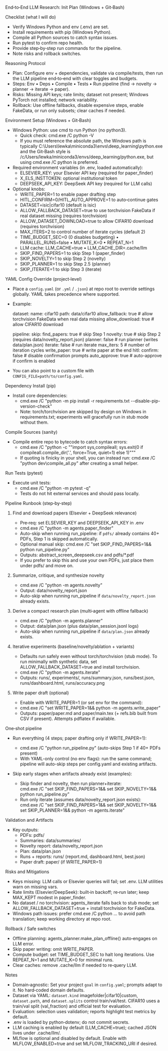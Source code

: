 End‑to‑End LLM Research: Init Plan (Windows + Git‑Bash)

Checklist (what I will do)

- Verify Windows Python and env (.env) are set.
- Install requirements with pip (Windows Python).
- Compile all Python sources to catch syntax issues.
- Run pytest to confirm repo health.
- Provide step‑by‑step run commands for the pipeline.
- Note risks and rollback switches.

Reasoning Protocol

- Plan: Configure env + dependencies, validate via compile/tests, then run the LLM pipeline end‑to‑end with clear toggles and budgets.
- Steps: Env • Deps • Compile • Tests • Run pipeline (find → novelty → planner → iterate → paper).
- Risks: Missing API keys; rate limits; dataset not present; Windows PyTorch not installed; network variability.
- Rollback: Use offline fallbacks, disable expensive steps, enable FakeData, or run only subsets; clear caches if needed.

Environment Setup (Windows + Git‑Bash)

- Windows Python: use cmd to run Python (no python3).
  - Quick check: cmd.exe /C python -V
  - If you must reference the absolute path, the Windows path is typically C:\Users\lewka\miniconda3\envs\deep_learning\python.exe
    and the Git‑Bash style is /c/Users/lewka/miniconda3/envs/deep_learning/python.exe, but using cmd.exe /C python is preferred.
- Required environment variables (in .env, loaded automatically):
  - ELSEVIER_KEY: your Elsevier API key (required for paper_finder)
  - X_ELS_INSTTOKEN: optional institutional token
  - DEEPSEEK_API_KEY: DeepSeek API key (required for LLM calls)
- Optional knobs:
  - WRITE_PAPER=1 to enable paper drafting step
  - HITL_CONFIRM=0/HITL_AUTO_APPROVE=1 to auto‑continue gates
  - DATASET=isic|cifar10 (default is isic)
  - ALLOW_FALLBACK_DATASET=true to use torchvision FakeData if real dataset missing (requires torchvision)
  - ALLOW_DATASET_DOWNLOAD=true to allow CIFAR10 download (requires torchvision)
  - MAX_ITERS=2 to control number of iterate cycles (default 2)
  - TIME_BUDGET_SEC=0 (0 disables budgeting) • PARALLEL_RUNS=false • MUTATE_K=0 • REPEAT_N=1
  - LLM cache: LLM_CACHE=true • LLM_CACHE_DIR=.cache/llm
  - SKIP_FIND_PAPERS=1 to skip Step 1 (paper_finder)
  - SKIP_NOVELTY=1 to skip Step 2 (novelty)
  - SKIP_PLANNER=1 to skip Step 2.5 (planner)
  - SKIP_ITERATE=1 to skip Step 3 (iterate)

YAML Config Override (project‑level)

- Place a `config.yaml` (or `.yml` / `.json`) at repo root to override settings globally. YAML takes precedence where supported.
- Example:
  
  dataset:
    name: cifar10
    path: data/cifar10
    allow_fallback: true     # allow torchvision FakeData when real data missing
    allow_download: true     # allow CIFAR10 download
  
  pipeline:
    skip:
      find_papers: true      # skip Step 1
      novelty: true          # skip Step 2 (requires data/novelty_report.json)
      planner: false         # run planner (writes data/plan.json)
      iterate: false         # run iterate
    max_iters: 5             # number of iteration cycles
    write_paper: true        # write paper at the end
    hitl:
      confirm: false         # disable confirmation prompts
      auto_approve: true     # auto-approve if confirm is enabled
  
- You can also point to a custom file with `CONFIG_FILE=path/to/config.yaml`.

Dependency Install (pip)

- Install core dependencies:
  - cmd.exe /C "python -m pip install -r requirements.txt --disable-pip-version-check"
  - Note: torch/torchvision are skipped by design on Windows in requirements.txt; experiments will gracefully run in stub mode without them.

Compile Sources (sanity)

- Compile entire repo to bytecode to catch syntax errors:
  - cmd.exe /C "python -c ""import sys,compileall; sys.exit(0 if compileall.compile_dir('.', force=True, quiet=1) else 1)"""
  - If quoting is finicky in your shell, you can instead run: cmd.exe /C "python dev\compile_all.py" after creating a small helper.

Run Tests (pytest)

- Execute unit tests:
  - cmd.exe /C "python -m pytest -q"
  - Tests do not hit external services and should pass locally.

Pipeline Runbook (step‑by‑step)

1) Find and download papers (Elsevier + DeepSeek relevance)
   - Pre‑req: set ELSEVIER_KEY and DEEPSEEK_API_KEY in .env
   - cmd.exe /C "python -m agents.paper_finder"
   - Auto-skip when running run_pipeline: if `pdfs/` already contains 40+ PDFs, Step 1 is skipped automatically.
   - Optional manual skip: cmd.exe /C "set SKIP_FIND_PAPERS=1&& python run_pipeline.py"
   - Outputs: abstract_screen_deepseek.csv and pdfs/*.pdf
   - If you prefer to skip this and use your own PDFs, just place them under pdfs/ and move on.

2) Summarize, critique, and synthesize novelty
   - cmd.exe /C "python -m agents.novelty"
   - Output: data/novelty_report.json
   - Auto-skip when running run_pipeline if `data/novelty_report.json` already exists.

3) Derive a compact research plan (multi‑agent with offline fallback)
   - cmd.exe /C "python -m agents.planner"
   - Output: data/plan.json (plus data/plan_session.jsonl logs)
   - Auto-skip when running run_pipeline if `data/plan.json` already exists.

4) Iterative experiments (baseline/novelty/ablation + variants)
   - Defaults run safely even without torch/torchvision (stub mode). To run minimally with synthetic data, set ALLOW_FALLBACK_DATASET=true and install torchvision.
   - cmd.exe /C "python -m agents.iterate"
   - Outputs: runs/, experiments/, runs/summary.json, runs/best.json, runs/dashboard.html, runs/accuracy.png

5) Write paper draft (optional)
   - Enable with WRITE_PAPER=1 (or set env for the command):
   - cmd.exe /C "set WRITE_PAPER=1&& python -m agents.write_paper"
   - Outputs: paper/paper.md and paper/main.tex (+ refs.bib built from CSV if present). Attempts pdflatex if available.

 One‑shot pipeline

- Run everything (4 steps; paper drafting only if WRITE_PAPER=1):
  - cmd.exe /C "python run_pipeline.py"  (auto-skips Step 1 if 40+ PDFs present)
  - With YAML-only control (no env flags): run the same command; pipeline will auto-skip steps per config.yaml and existing artifacts.

- Skip early stages when artifacts already exist (examples):
  - Skip finder and novelty, then run planner+iterate:  
    cmd.exe /C "set SKIP_FIND_PAPERS=1&& set SKIP_NOVELTY=1&& python run_pipeline.py"
  - Run only iterate (assumes data/novelty_report.json exists):  
    cmd.exe /C "set SKIP_FIND_PAPERS=1&& set SKIP_NOVELTY=1&& set SKIP_PLANNER=1&& python -m agents.iterate"

Validation and Artifacts

- Key outputs:
  - PDFs: pdfs/
  - Summaries: data/summaries/
  - Novelty report: data/novelty_report.json
  - Plan: data/plan.json
  - Runs + reports: runs/ (report.md, dashboard.html, best.json)
  - Paper draft: paper/ (if WRITE_PAPER=1)

Risks and Mitigations

- Keys missing: LLM calls or Elsevier queries will fail; set .env. LLM utilities warn on missing vars.
- Rate limits (Elsevier/DeepSeek): built‑in backoff; re‑run later; keep MAX_KEPT modest in paper_finder.
- No dataset / no torchvision: agents_iterate falls back to stub mode; set ALLOW_FALLBACK_DATASET=true + install torchvision for FakeData.
- Windows path issues: prefer cmd.exe /C python … to avoid path translation; keep working directory at repo root.

Rollback / Safe switches

- Offline planning: agents_planner.make_plan_offline() auto‑engages on LLM error.
- Skip paper writing: omit WRITE_PAPER.
- Compute budget: set TIME_BUDGET_SEC to halt long iterations. Use REPEAT_N=1 and MUTATE_K=0 for minimal runs.
- Clear caches: remove .cache/llm if needed to re‑query LLM.

Notes

- Domain‑agnostic: Set your project `goal` in `config.yaml`; prompts adapt to it. No hard‑coded domain defaults.
- Dataset via YAML: `dataset.kind` imagefolder|cifar10|custom, `dataset.path`, and `dataset.splits` control train/val/test. CIFAR10 uses a train/val split (val_fraction) and official test for evaluation.
- Evaluation: selection uses validation; reports highlight test metrics by default.
- .env is loaded by python‑dotenv; do not commit secrets.
- LLM caching is enabled by default (LLM_CACHE=true); cached JSON lives under .cache/llm/.
- MLflow is optional and disabled by default. Enable with MLFLOW_ENABLED=true and set MLFLOW_TRACKING_URI if desired.
